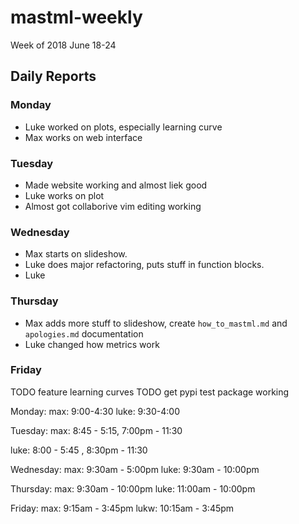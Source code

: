 
# mastml-weekly

Week of 2018 June 18-24

## Daily Reports

### Monday

+ Luke worked on plots, especially learning curve
+ Max works on web interface

### Tuesday

+ Made website working and almost liek good
+ Luke works on plot
+ Almost got collaborive vim editing working

### Wednesday
+ Max starts on slideshow.
+ Luke does major refactoring, puts stuff in function blocks.
+ Luke 

### Thursday
+ Max adds more stuff to slideshow, create `how_to_mastml.md` and `apologies.md` documentation
+ Luke changed how metrics work

### Friday
TODO feature learning curves
TODO get pypi test package working

Monday: 
max: 9:00-4:30
luke: 9:30-4:00

Tuesday:
max: 8:45 - 5:15, 7:00pm - 11:30

luke: 8:00 - 5:45 , 8:30pm - 11:30

Wednesday:
max: 9:30am - 5:00pm
luke: 9:30am - 10:00pm

Thursday: 
max: 9:30am - 10:00pm
luke: 11:00am - 10:00pm

Friday:
max: 9:15am - 3:45pm
lukw: 10:15am - 3:45pm

